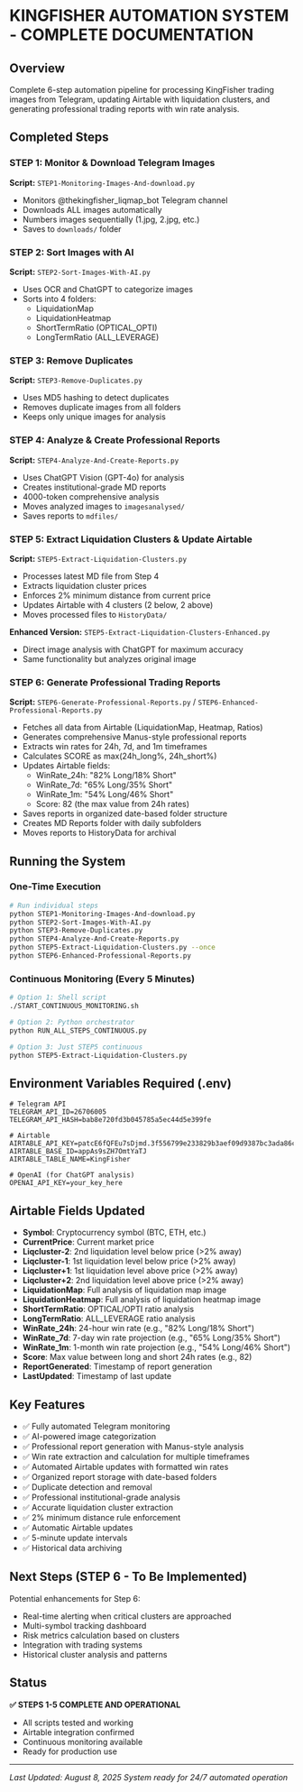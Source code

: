 # KINGFISHER AUTOMATION SYSTEM - COMPLETE DOCUMENTATION

## Overview
Complete 6-step automation pipeline for processing KingFisher trading images from Telegram, updating Airtable with liquidation clusters, and generating professional trading reports with win rate analysis.

## Completed Steps

### STEP 1: Monitor & Download Telegram Images
**Script:** `STEP1-Monitoring-Images-And-download.py`
- Monitors @thekingfisher_liqmap_bot Telegram channel
- Downloads ALL images automatically
- Numbers images sequentially (1.jpg, 2.jpg, etc.)
- Saves to `downloads/` folder

### STEP 2: Sort Images with AI
**Script:** `STEP2-Sort-Images-With-AI.py`
- Uses OCR and ChatGPT to categorize images
- Sorts into 4 folders:
  - LiquidationMap
  - LiquidationHeatmap  
  - ShortTermRatio (OPTICAL_OPTI)
  - LongTermRatio (ALL_LEVERAGE)

### STEP 3: Remove Duplicates
**Script:** `STEP3-Remove-Duplicates.py`
- Uses MD5 hashing to detect duplicates
- Removes duplicate images from all folders
- Keeps only unique images for analysis

### STEP 4: Analyze & Create Professional Reports
**Script:** `STEP4-Analyze-And-Create-Reports.py`
- Uses ChatGPT Vision (GPT-4o) for analysis
- Creates institutional-grade MD reports
- 4000-token comprehensive analysis
- Moves analyzed images to `imagesanalysed/`
- Saves reports to `mdfiles/`

### STEP 5: Extract Liquidation Clusters & Update Airtable
**Script:** `STEP5-Extract-Liquidation-Clusters.py`
- Processes latest MD file from Step 4
- Extracts liquidation cluster prices
- Enforces 2% minimum distance from current price
- Updates Airtable with 4 clusters (2 below, 2 above)
- Moves processed files to `HistoryData/`

**Enhanced Version:** `STEP5-Extract-Liquidation-Clusters-Enhanced.py`
- Direct image analysis with ChatGPT for maximum accuracy
- Same functionality but analyzes original image

### STEP 6: Generate Professional Trading Reports
**Script:** `STEP6-Generate-Professional-Reports.py` / `STEP6-Enhanced-Professional-Reports.py`
- Fetches all data from Airtable (LiquidationMap, Heatmap, Ratios)
- Generates comprehensive Manus-style professional reports
- Extracts win rates for 24h, 7d, and 1m timeframes
- Calculates SCORE as max(24h_long%, 24h_short%) 
- Updates Airtable fields:
  - WinRate_24h: "82% Long/18% Short"
  - WinRate_7d: "65% Long/35% Short" 
  - WinRate_1m: "54% Long/46% Short"
  - Score: 82 (the max value from 24h rates)
- Saves reports in organized date-based folder structure
- Creates MD Reports folder with daily subfolders
- Moves reports to HistoryData for archival

## Running the System

### One-Time Execution
```bash
# Run individual steps
python STEP1-Monitoring-Images-And-download.py
python STEP2-Sort-Images-With-AI.py
python STEP3-Remove-Duplicates.py
python STEP4-Analyze-And-Create-Reports.py
python STEP5-Extract-Liquidation-Clusters.py --once
python STEP6-Enhanced-Professional-Reports.py
```

### Continuous Monitoring (Every 5 Minutes)
```bash
# Option 1: Shell script
./START_CONTINUOUS_MONITORING.sh

# Option 2: Python orchestrator
python RUN_ALL_STEPS_CONTINUOUS.py

# Option 3: Just STEP5 continuous
python STEP5-Extract-Liquidation-Clusters.py
```

## Environment Variables Required (.env)
```
# Telegram API
TELEGRAM_API_ID=26706005
TELEGRAM_API_HASH=bab8e720fd3b045785a5ec44d5e399fe

# Airtable
AIRTABLE_API_KEY=patcE6fQFEu7sDjmd.3f556799e233829b3aef09d9387bc3ada86c8eb7eb74616076d90f7f11b70835
AIRTABLE_BASE_ID=appAs9sZH7OmtYaTJ
AIRTABLE_TABLE_NAME=KingFisher

# OpenAI (for ChatGPT analysis)
OPENAI_API_KEY=your_key_here
```

## Airtable Fields Updated
- **Symbol**: Cryptocurrency symbol (BTC, ETH, etc.)
- **CurrentPrice**: Current market price
- **Liqcluster-2**: 2nd liquidation level below price (>2% away)
- **Liqcluster-1**: 1st liquidation level below price (>2% away)
- **Liqcluster+1**: 1st liquidation level above price (>2% away)
- **Liqcluster+2**: 2nd liquidation level above price (>2% away)
- **LiquidationMap**: Full analysis of liquidation map image
- **LiquidationHeatmap**: Full analysis of liquidation heatmap image
- **ShortTermRatio**: OPTICAL/OPTI ratio analysis
- **LongTermRatio**: ALL_LEVERAGE ratio analysis
- **WinRate_24h**: 24-hour win rate (e.g., "82% Long/18% Short")
- **WinRate_7d**: 7-day win rate projection (e.g., "65% Long/35% Short")
- **WinRate_1m**: 1-month win rate projection (e.g., "54% Long/46% Short")
- **Score**: Max value between long and short 24h rates (e.g., 82)
- **ReportGenerated**: Timestamp of report generation
- **LastUpdated**: Timestamp of last update

## Key Features
- ✅ Fully automated Telegram monitoring
- ✅ AI-powered image categorization
- ✅ Professional report generation with Manus-style analysis
- ✅ Win rate extraction and calculation for multiple timeframes
- ✅ Automated Airtable updates with formatted win rates
- ✅ Organized report storage with date-based folders
- ✅ Duplicate detection and removal
- ✅ Professional institutional-grade analysis
- ✅ Accurate liquidation cluster extraction
- ✅ 2% minimum distance rule enforcement
- ✅ Automatic Airtable updates
- ✅ 5-minute update intervals
- ✅ Historical data archiving

## Next Steps (STEP 6 - To Be Implemented)
Potential enhancements for Step 6:
- Real-time alerting when critical clusters are approached
- Multi-symbol tracking dashboard
- Risk metrics calculation based on clusters
- Integration with trading systems
- Historical cluster analysis and patterns

## Status
**✅ STEPS 1-5 COMPLETE AND OPERATIONAL**
- All scripts tested and working
- Airtable integration confirmed
- Continuous monitoring available
- Ready for production use

---
*Last Updated: August 8, 2025*
*System ready for 24/7 automated operation*
